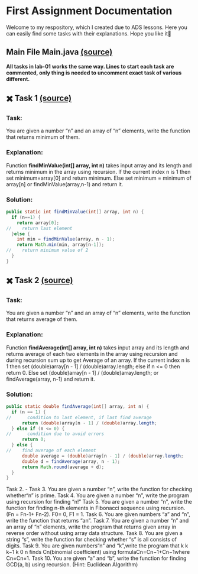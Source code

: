 # First Assignment Documentation
Welcome to my respository, which I created due to ADS lessons. Here you can easily find some tasks with their explanations. Hope you like it🤙
## Main File Main.java [(source)](https://github.com/rahat-limit/lab-01/blob/master/src/Main.java/)
**All tasks in lab-01 works the same way. Lines to start each task are commented, only thing is needed to uncomment exact task of various different.**
## ✖️ Task 1 [(source)](https://github.com/rahat-limit/lab-01/blob/master/src/Tasks/Task1.java/)
### Task:
You are given a number “n” and an array of “n” elements, write the function that returns minimum of them.
### Explanation:
Function **findMinValue(int[] array, int n)** takes input array and its length and returns minimum in the array using recursion. If the current index n is 1 then set minimum=array[0] and return minimum. Else set minimum = minimum of array[n] or findMinValue(array,n-1) and return it.
### Solution:
```java
public static int findMinValue(int[] array, int n) {
  if (n==1) {
    return array[0];
//    return last element
  }else {
    int min = findMinValue(array, n - 1);
    return Math.min(min, array[n-1]);
//    return minimum value of 2
  }
}
```
## ✖️ Task 2 [(source)](https://github.com/rahat-limit/lab-01/blob/master/src/Tasks/Task2.java/)
### Task:
You are given a number “n” and an array of “n” elements, write the function that returns average of them.
### Explanation:
Function **findAverage(int[] array, int n)** takes input array and its length and returns average of each two elements in the array using recursion and during recursion sum up to get Average of an array. If the current index n is 1 then set (double)array[n - 1] / (double)array.length; else if n <= 0 then return 0. Else set (double)array[n - 1] / (double)array.length; or findAverage(array, n-1) and return it.
### Solution:
```java
public static double findAverage(int[] array, int n) {
  if (n == 1) {
//      condition to last element, if last find average
      return (double)array[n - 1] / (double)array.length;
  } else if (n <= 0) {
//      condition due to avoid errors  
      return 0;
  } else {
//    find average of each element
      double average = (double)array[n - 1] / (double)array.length;
      double d = findAverage(array, n - 1);
      return Math.round(average + d);
  }
}
```


Task 2. - 
Task 3. You are given a number “n”, write the function for checking whether“n” is prime.
Task 4. You are given a number “n”, write the program using recursion for finding “n!”
Task 5. You are given a number “n”, write the function for finding n-th elements in Fibonacci sequence using recursion. (Fn = Fn-1+ Fn-2). F0= 0, F1 = 1.
Task 6. You are given numbers “a” and “n”, write the function that returns “an”.
Task 7. You are given a number “n” and an array of “n” elements, write the program that returns given array in reverse order without using array data structure.
Task 8. You are given a string “s”, write the function for checking whether “s” is all consists of digits.
Task 9. You are given numbers“n” and “k”,write the program that
k k k−1 k 0 n finds Cn(binomial coefficient) using formulaCn=Cn−1+Cn−1where Cn=Cn=1.
Task 10. You are given “a” and “b”, write the function for finding GCD(a, b) using recursion. (Hint: Euclidean Algorithm)

